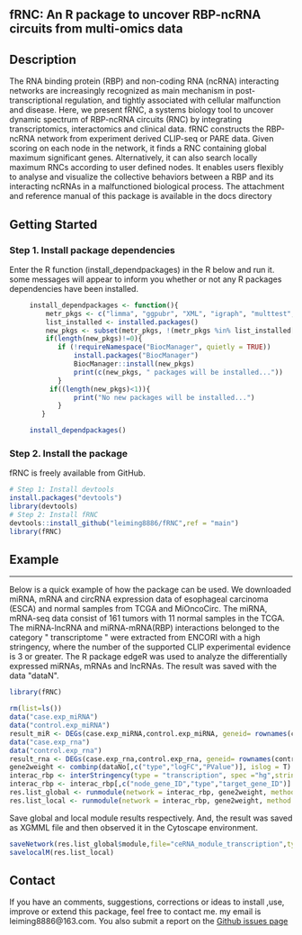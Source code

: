 ## fRNC: An R package to uncover RBP-ncRNA circuits from multi-omics data


## Description

The RNA binding protein (RBP) and non-coding RNA (ncRNA) interacting networks are increasingly recognized as main
mechanism in post-transcriptional regulation, and tightly associated with cellular malfunction and disease. Here,
we present fRNC, a systems biology tool to uncover dynamic spectrum of RBP-ncRNA circuits (RNC) by integrating 
transcriptomics, interactomics and clinical data. fRNC constructs the RBP-ncRNA network from experiment derived
CLIP-seq or PARE data. Given scoring on each node in the network, it finds a RNC containing global maximum significant 
genes. Alternatively, it can also search locally maximum RNCs according to user defined nodes. It enables users flexibly
to analyse and visualize the collective behaviors between a RBP and its interacting ncRNAs in a malfunctioned biological process.
The attachment and reference manual of this package is available in the docs directory 

## Getting Started
### Step 1. Install package dependencies
Enter the R function (install_dependpackages) in the R below and run it. some messages will appear to inform you whether or not any R packages dependencies have been installed.
```R
     install_dependpackages <- function(){
         metr_pkgs <- c("limma", "ggpubr", "XML", "igraph", "multtest","RBGL","edgeR")  
         list_installed <- installed.packages()
         new_pkgs <- subset(metr_pkgs, !(metr_pkgs %in% list_installed[, "Package"])) 
         if(length(new_pkgs)!=0){   
            if (!requireNamespace("BiocManager", quietly = TRUE))
                install.packages("BiocManager")
                BiocManager::install(new_pkgs)
                print(c(new_pkgs, " packages will be installed..."))
            }  
          if((length(new_pkgs)<1)){
                print("No new packages will be installed...")
            }
        }
```
```R
     install_dependpackages()
```
### Step 2. Install the package
fRNC is freely available from GitHub.
```R
# Step 1: Install devtools
install.packages("devtools")
library(devtools)
# Step 2: Install fRNC
devtools::install_github("leiming8886/fRNC",ref = "main")
library(fRNC)
```
## Example
-------
Below is a quick example of how the package can be used.
We downloaded miRNA, mRNA and circRNA expression data of esophageal carcinoma (ESCA) and normal samples from TCGA and MiOncoCirc. 
The miRNA, mRNA-seq data consist of 161 tumors with 11 normal samples in the TCGA. The miRNA-lncRNA and miRNA-mRNA(RBP) interactions 
belonged to the category " transcriptome " were extracted from ENCORI with a high stringency, where the number of the supported CLIP
 experimental evidence is 3 or greater. The R package edgeR was used to analyze the differentially expressed miRNAs, 
 mRNAs and lncRNAs. The result was saved with the data "dataN". 
```R
library(fRNC)

rm(list=ls())
data("case.exp_miRNA")
data("control.exp_miRNA")
result_miR <- DEGs(case.exp_miRNA,control.exp_miRNA, geneid= rownames(control.exp_miRNA), data_type = "RNAseq_counts")
data("case.exp_rna")
data("control.exp_rna")
result_rna <- DEGs(case.exp_rna,control.exp_rna, geneid= rownames(control.exp_rna), data_type = "RNAseq_counts")
gene2weight <- combinp(dataNo[,c("type","logFC","PValue")], islog = T)
interac_rbp <- interStringency(type = "transcription", spec ="hg",stringency = "high")
interac_rbp <- interac_rbp[,c("node_gene_ID","type","target_gene_ID")]
res.list_global <- runmodule(network = interac_rbp, gene2weight, method = "global", FDR = 1e-10)
res.list_local <- runmodule(network = interac_rbp, gene2weight, method = "local", maxsize=15, seletN = c("MIMAT0000089") )

```
Save global and local module results respectively. And, the result was saved as XGMML file and then observed it in the Cytoscape environment.
```R
saveNetwork(res.list_global$module,file="ceRNA_module_transcription",type = "XGMML")
savelocalM(res.list_local)
```

## Contact
If you have an comments, suggestions, corrections or ideas to install ,use, improve or extend this package, feel free to contact me. 
my email is leiming8886\@163.com. You also submit a report on the  [Github issues page](https://github.com/leiming8886/fRNC/issues)